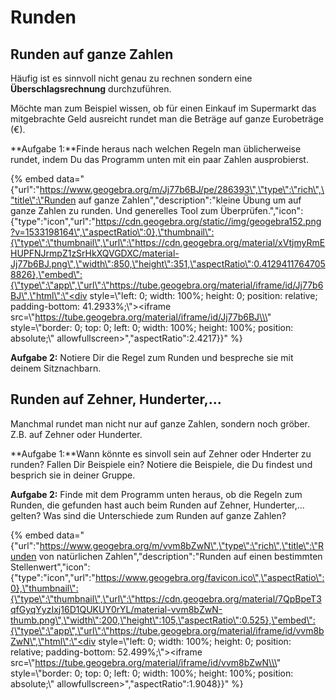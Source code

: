# Runden

## Runden auf ganze Zahlen

Häufig ist es sinnvoll nicht genau zu rechnen sondern eine **Überschlagsrechnung** durchzuführen.

Möchte man zum Beispiel wissen, ob für einen Einkauf im Supermarkt das mitgebrachte Geld ausreicht rundet man die Beträge auf ganze Eurobeträge \(€\).

**Aufgabe 1:**Finde heraus nach welchen Regeln man üblicherweise rundet, indem Du das Programm unten mit ein paar Zahlen ausprobierst.

{% embed data="{\"url\":\"https://www.geogebra.org/m/Jj77b6BJ/pe/286393\",\"type\":\"rich\",\"title\":\"Runden auf ganze Zahlen\",\"description\":\"kleine Übung um auf ganze Zahlen zu runden. Und generelles Tool zum Überprüfen.\",\"icon\":{\"type\":\"icon\",\"url\":\"https://cdn.geogebra.org/static//img/geogebra152.png?v=1533198164\",\"aspectRatio\":0},\"thumbnail\":{\"type\":\"thumbnail\",\"url\":\"https://cdn.geogebra.org/material/xVtjmyRmEHUPFNJrmpZ1zSrHkXQVGDXC/material-Jj77b6BJ.png\",\"width\":850,\"height\":351,\"aspectRatio\":0.41294117647058826},\"embed\":{\"type\":\"app\",\"url\":\"https://tube.geogebra.org/material/iframe/id/Jj77b6BJ\",\"html\":\"<div style=\\\"left: 0; width: 100%; height: 0; position: relative; padding-bottom: 41.2933%;\\\"><iframe src=\\\"https://tube.geogebra.org/material/iframe/id/Jj77b6BJ\\\" style=\\\"border: 0; top: 0; left: 0; width: 100%; height: 100%; position: absolute;\\\" allowfullscreen></iframe></div>\",\"aspectRatio\":2.4217}}" %}

**Aufgabe 2:** Notiere Dir die Regel zum Runden und bespreche sie mit deinem Sitznachbarn.

## Runden auf Zehner, Hunderter,...

Manchmal rundet man nicht nur auf ganze Zahlen, sondern noch gröber. Z.B. auf Zehner oder Hunderter.

**Aufgabe 1:**Wann könnte es sinvoll sein auf Zehner oder Hnderter zu runden? Fallen Dir Beispiele ein? Notiere die Beispiele, die Du findest und besprich sie in deiner Gruppe.

**Aufgabe 2:** Finde mit dem Programm unten heraus, ob die Regeln zum Runden, die gefunden hast auch beim Runden auf Zehner, Hunderter,... gelten? Was sind die Unterschiede zum Runden auf ganze Zahlen?

{% embed data="{\"url\":\"https://www.geogebra.org/m/vvm8bZwN\",\"type\":\"rich\",\"title\":\"Runden von natürlichen Zahlen\",\"description\":\"Runden auf einen bestimmten Stellenwert\",\"icon\":{\"type\":\"icon\",\"url\":\"https://www.geogebra.org/favicon.ico\",\"aspectRatio\":0},\"thumbnail\":{\"type\":\"thumbnail\",\"url\":\"https://cdn.geogebra.org/material/7QpBpeT3qfGyqYyzIxj16D1QUKUY0rYL/material-vvm8bZwN-thumb.png\",\"width\":200,\"height\":105,\"aspectRatio\":0.525},\"embed\":{\"type\":\"app\",\"url\":\"https://tube.geogebra.org/material/iframe/id/vvm8bZwN\",\"html\":\"<div style=\\\"left: 0; width: 100%; height: 0; position: relative; padding-bottom: 52.499%;\\\"><iframe src=\\\"https://tube.geogebra.org/material/iframe/id/vvm8bZwN\\\" style=\\\"border: 0; top: 0; left: 0; width: 100%; height: 100%; position: absolute;\\\" allowfullscreen></iframe></div>\",\"aspectRatio\":1.9048}}" %}

